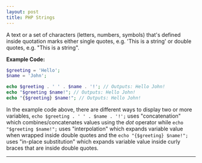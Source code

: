 ```yaml
---
layout: post
title: PHP Strings
---
```


A text or a set of characters (letters, numbers, symbols) that's defined inside quotation marks either single quotes, e.g. 'This is a string' or double quotes, e.g. "This is a string".

**Example Code:**

```php
$greeting = 'Hello';
$name = 'John';

echo $greeting . ' ' . $name . '!'; // Outputs: Hello John!
echo "$greeting $name!"; // Outputs: Hello John!
echo "{$greeting} $name!"; // Outputs: Hello John!
```

In the example code above, there are different ways to display two or more variables, `echo $greeting . ' ' . $name . '!';` uses "concatenation" which combines/concatenates values using the _dot_ operator while `echo "$greeting $name!";` uses "interpolation" which expands variable value when wrapped inside double quotes and the `echo "{$greeting} $name!";` uses "in-place substitution" which expands variable value inside curly braces that are inside double quotes.

---
